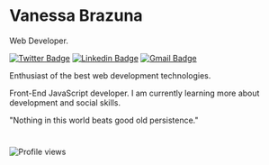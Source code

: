 # Vanessa Brazuna

Web Developer.

[![Twitter Badge](https://img.shields.io/badge/-@BrazunaVanessa-5865F2?style=flat-square&labelColor=5865F2&logo=twitter&logoColor=white&link=https://twitter.com/BrazunaVanessa)](https://twitter.com/BrazunaVanessa) 
[![Linkedin Badge](https://img.shields.io/badge/-Vanessa%20Brazuna-00875f?style=flat-square&logo=Linkedin&logoColor=white&link=https://www.linkedin.com/in/vanessabrazuna/)](https://www.linkedin.com/in/vanessabrazuna/) 
[![Gmail Badge](https://img.shields.io/badge/-brazuna.nessa@gmail.com-644EB1?style=flat-square&logo=Gmail&logoColor=white&link=mailto:brazuna.nessa@gmail.com)](mailto:brazuna.nessa@gmail.com)

Enthusiast of the best web development technologies.

Front-End JavaScript developer. I am currently learning more about development and social skills.

"Nothing in this world beats good old persistence."

#
<p align="left"> <img src="https://komarev.com/ghpvc/?username=vanessabrazuna&color=00875f" alt="Profile views" /> </p>



